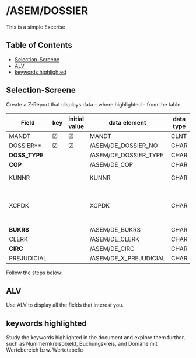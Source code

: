 # /ASEM/DOSSIER

This is a simple Execrise

## Table of Contents
- [Selection-Screene](#Selection-Screene)
- [ALV](#ALV)
- [keywords highlighted](#keywords-highlighted)
    
## Selection-Screene

Create a Z-Report that displays data - where highlighted - from the table.

| Field       | key      | initial value | data element             | data type | length | decimal | short description                             |
|-------------|----------|---------------|--------------------------|-----------|--------|---------|-----------------------------------------------|
| MANDT       | &#x2611; | &#x2611;      | MANDT                    | CLNT      | 3      |         | Client                                        |
| DOSSIER**     | &#x2611; | &#x2611;      | /ASEM/DE_DOSSIER_NO      | CHAR      | 10     |         |                                               |
| **DOSS_TYPE**   |          |               | /ASEM/DE_DOSSIER_TYPE    | CHAR      | 4      |         |                                               |
| **COP**         |          |               | /ASEM/DE_COP             | CHAR      | 10     |         |                                               |
| KUNNR       |          |               | KUNNR                    | CHAR      | 10     |         | Customer Number                               |
| XCPDK       |          |               | XCPDK                    | CHAR      | 1      |         | Indicator: Is the account a one-time account? |
| **BUKRS**       |          |               | /ASEM/DE_BUKRS           | CHAR      | 4      |         |                                               |
| CLERK       |          |               | /ASEM/DE_CLERK           | CHAR      | 10     |         |                                               |
| **CIRC**        |          |               | /ASEM/DE_CIRC            | CHAR      | 4      |         |                                               |
| PREJUDICIAL |          |               | /ASEM/DE_X_PREJUDICIAL   | CHAR      | 1      |         |                                               |                            |
 Follow the steps below:

## ALV

Use ALV to display all the fields that interest you.

## keywords highlighted

Study the keywords highlighted in the document and explore them further, such as Nummernkreisobjekt, Buchungskreis, and Domäne mit Wertebereich bzw. Wertetabelle
